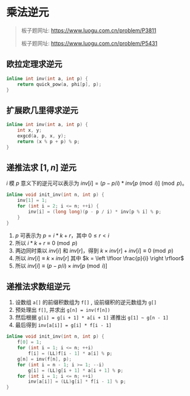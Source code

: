 # 乘法逆元

> 板子题网址: https://www.luogu.com.cn/problem/P3811
>
> 板子题网址: https://www.luogu.com.cn/problem/P5431

## 欧拉定理求逆元

```cpp
inline int inv(int a, int p) {
    return quick_pow(a, phi[p], p);
}
```

## 扩展欧几里得求逆元

```cpp
inline int inv(int a, int p) {
    int x, y;
    exgcd(a, p, x, y);
    return (x % p + p) % p;
}
```

## 递推法求 $[1,n]$ 逆元

$i$ 模 $p$ 意义下的逆元可以表示为 $inv[i] = (p - p / i) * inv[p \pmod{i}]  \pmod{p}$。

```cpp
inline void init_inv(int n, int p) {
    inv[1] = 1;
    for (int i = 2; i <= n; ++i) {
        inv[i] = (long long)(p - p / i) * inv[p % i] % p;
    }
}
```

1. $p$ 可表示为 $p = i * k + r$，其中 $0 \leq r < i$
2. 所以 $i * k + r \equiv 0 \pmod{p}$
3. 两边同时乘以 $inv[i]$ 和 $inv[r]$，得到 $k \times inv[r] + inv[i] \equiv 0 \pmod{p}$
4. 所以 $inv[i] \equiv k \times inv[r]$ 其中 $k = \left \lfloor \frac{p}{i}  \right \rfloor$
5. 所以 $inv[i] \equiv (p - p / i) \times inv[p \pmod{i}]$

## 递推法求数组逆元

1. 设数组 `a[]` 的前缀积数组为 `f[]` , 设前缀积的逆元数组为 `g[]`
2. 预处理出 `f[]`, 并求出 `g[n] = inv(f[n])`
3. 然后根据 `g[i] = g[i + 1] * a[i + 1]` 递推出 `g[1] ~ g[n - 1]`
4. 最后得到 `inv[a[i]] = g[i] * f[i - 1]`

```cpp
inline void init_inv(int n, int p) {
    f[0] = 1;
    for (int i = 1; i <= n; ++i)
        f[i] = (LL)f[i - 1] * a[i] % p;
    g[n] = inv(f[n], p);
    for (int i = n - 1; i >= 1; --i)
        g[i] = (LL)g[i + 1] * a[i + 1] % p;
    for (int i = 1; i <= n; ++i)
        inv[a[i]] = (LL)g[i] * f[i - 1] % p;
}
```
